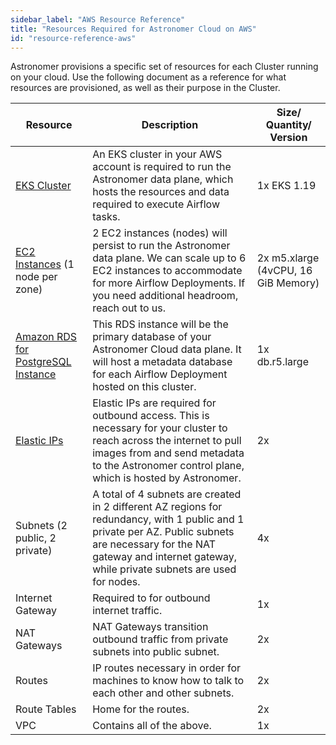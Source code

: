 ```yaml
---
sidebar_label: "AWS Resource Reference"
title: "Resources Required for Astronomer Cloud on AWS"
id: "resource-reference-aws"
---
```


Astronomer provisions a specific set of resources for each Cluster running on your cloud. Use the following document as a reference for what resources are provisioned, as well as their purpose in the Cluster.

| Resource                                                                                         | Description                                                                                                                                                                                                                     | Size/ Quantity/ Version |
| ------------------------------------------------------------------------------------------------ | ------------------------------------------------------------------------------------------------------------------------------------------------------------------------------------------------------------------------------- | ----------------------------------- |
| [EKS Cluster](https://aws.amazon.com/eks)                                                 | An EKS cluster in your AWS account is required to run the Astronomer data plane, which hosts the resources and data required to execute Airflow tasks.                                                                          | 1x EKS 1.19                         |
| [EC2 Instances](https://aws.amazon.com/ec2/instance-types/) (1 node per zone)                    | 2 EC2 instances (nodes) will persist to run the Astronomer data plane. We can scale up to 6 EC2 instances to accommodate for more Airflow Deployments. If you need additional headroom, reach out to us.      | 2x m5.xlarge (4vCPU, 16 GiB Memory) |
| [Amazon RDS for PostgreSQL Instance](https://aws.amazon.com/rds/)                                | This RDS instance will be the primary database of your Astronomer Cloud data plane. It will host a metadata database for each Airflow Deployment hosted on this cluster.                                                        | 1x db.r5.large                      |
| [Elastic IPs](https://docs.aws.amazon.com/AWSEC2/latest/UserGuide/elastic-ip-addresses-eip.html) | Elastic IPs are required for outbound access. This is necessary for your cluster to reach across the internet to pull images from and send metadata to the Astronomer control plane, which is hosted by Astronomer.             | 2x                                  |
| Subnets (2 public, 2 private)                                                                    | A total of 4 subnets are created in 2 different AZ regions for redundancy, with 1 public and 1 private per AZ. Public subnets are necessary for the NAT gateway and internet gateway, while private subnets are used for nodes. | 4x                                  |
| Internet Gateway                                                                                 | Required to for outbound internet traffic.                                                                                                                                                                                      | 1x                                  |
| NAT Gateways                                                                                     | NAT Gateways transition outbound traffic from private subnets into public subnet.                                                                                                                                               | 2x                                  |
| Routes                                                                                           | IP routes necessary in order for machines to know how to talk to each other and other subnets.                                                                                                                                  | 2x                                  |
| Route Tables                                                                                     | Home for the routes.                                                                                                                                                                                                            | 2x                                  |
| VPC                                                                                              | Contains all of the above.                                                                                                                                                                                                      | 1x                                  |
